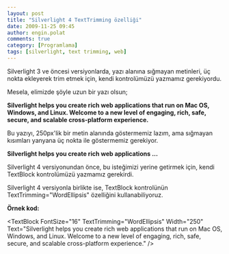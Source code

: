 ```yaml
---
layout: post
title: "Silverlight 4 TextTrimming özelliği"
date: 2009-11-25 09:45
author: engin.polat
comments: true
category: [Programlama]
tags: [silverlight, text trimming, web]
---
```

Silverlight 3 ve öncesi versiyonlarda, yazı alanına sığmayan metinleri, üç nokta ekleyerek trim etmek için, kendi kontrolümüzü yazmamız gerekiyordu.

Mesela, elimizde şöyle uzun bir yazı olsun;

**Silverlight helps you create rich web applications that run on Mac OS, Windows, and Linux. Welcome to a new level of engaging, rich, safe, secure, and scalable cross-platform experience.**

Bu yazıyı, 250px'lik bir metin alanında göstermemiz lazım, ama sığmayan kısımları yanyana üç nokta ile göstermemiz gerekiyor.

**Silverlight helps you create rich web applications ...**

Silverlight 4 versiyonundan önce, bu isteğimizi yerine getirmek için, kendi TextBlock kontrolümüzü yazmamız gerekirdi.

Silverlight 4 versiyonla birlikte ise, TextBlock kontrolünün TextTrimming="WordEllipsis" özelliğini kullanabiliyoruz.

**Örnek kod:**


&lt;TextBlock FontSize="16" TextTrimming="WordEllipsis" Width="250"
Text="Silverlight helps you create rich web applications that run on Mac OS, Windows, and Linux. Welcome to a new level of engaging, rich, safe, secure, and scalable cross-platform experience." /&gt;


